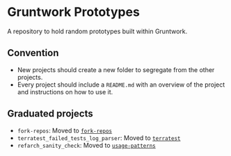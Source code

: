# Gruntwork Prototypes

A repository to hold random prototypes built within Gruntwork.


## Convention

- New projects should create a new folder to segregate from the other projects.
- Every project should include a `README.md` with an overview of the project
  and instructions on how to use it.


## Graduated projects

- `fork-repos`: Moved to [`fork-repos`](https://github.com/gruntwork-io/fork-repos)
- `terratest_failed_tests_log_parser`: Moved to [`terratest`](https://github.com/gruntwork-io/terratest/pull/179)
- `refarch_sanity_check`: Moved to [`usage-patterns`](https://github.com/gruntwork-io/usage-patterns/pull/238)
